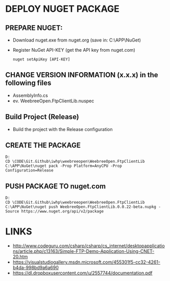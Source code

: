 ﻿# DEPLOY NUGET PACKAGE

## PREPARE NUGET:

- Download nuget.exe from nuget.org (save in: C:\APP\NuGet)
- Register NuGet API-KEY (get the API key from nuget.com)

      nuget setApiKey [API-KEY]

## CHANGE VERSION INFORMATION (x.x.x) in the following files

- AssemblyInfo.cs
- ev. WeebreeOpen.FtpClientLib.nuspec

## Build Project (Release)

- Build the project with the Release configuration

## CREATE THE PACKAGE

    D:
    CD \CODE\Git.Github\iwhp\weebreeopen\WeebreeOpen.FtpClientLib
    C:\APP\NuGet\nuget pack -Prop Platform=AnyCPU -Prop Configuration=Release


## PUSH PACKAGE TO nuget.com

    D:
    CD \CODE\Git.Github\iwhp\weebreeopen\WeebreeOpen.FtpClientLib
    C:\APP\NuGet\nuget push WeebreeOpen.FtpClientLib.0.0.22-beta.nupkg -Source https://www.nuget.org/api/v2/package


# LINKS

- http://www.codeguru.com/csharp/csharp/cs_internet/desktopapplications/article.php/c13163/Simple-FTP-Demo-Application-Using-CNET-20.htm
- https://visualstudiogallery.msdn.microsoft.com/455301f5-cc32-4261-b4da-998bd9a6a690
- https://dl.dropboxusercontent.com/u/2557744/documentation.pdf
